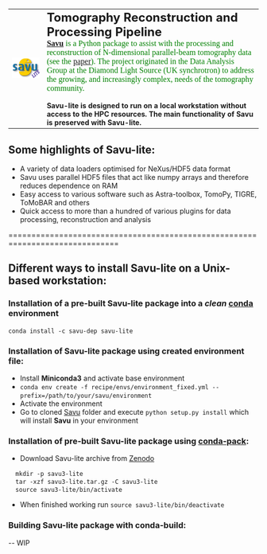 <table>
   <tr>
       <td>
       <div align="left">
         <img src="images/savu_logo.png" width="450"><br>
       </div>
       </td>
       <td>
       <font size="5"><b> Tomography Reconstruction and Processing Pipeline</b></font>
       <br><font size="3" face="verdana" color="green"><b> <a href="https://github.com/DiamondLightSource/Savu/">Savu</a></b> is a Python package to assist with the processing and reconstruction of N-dimensional parallel-beam tomography data (see the <a href="https://arxiv.org/pdf/1610.08015">paper</a>). The project originated in the Data Analysis Group at the Diamond Light Source (UK synchrotron) to address the growing, and increasingly complex, needs of the tomography community.
       </font></br>
       <br>
       <b>Savu-lite is designed to run on a local workstation without access to the HPC resources. The main functionality of Savu is preserved with Savu-lite. </b>
       </br>
       </td>
   </tr>
</table>

## Some highlights of Savu-lite:
* A variety of data loaders optimised for NeXus/HDF5 data format
* Savu uses parallel HDF5 files that act like numpy arrays and therefore reduces dependence on RAM
* Easy access to various software such as Astra-toolbox, TomoPy, TIGRE, ToMoBAR and others
* Quick access to more than a hundred of various plugins for data processing, reconstruction and analysis

==============================================================================
## Different ways to install Savu-lite on a Unix-based workstation:

### Installation of a pre-built Savu-lite package into a _clean_ [conda](https://conda.io/projects/conda/en/latest/user-guide/install/index.html) environment
```
conda install -c savu-dep savu-lite
```

### Installation of Savu-lite package using created environment file:
 - Install **Miniconda3** and activate base environment
 - `conda env create -f recipe/envs/environment_fixed.yml --prefix=/path/to/your/savu/environment`
 - Activate the environment
 - Go to cloned [Savu](https://github.com/DiamondLightSource/Savu/) folder and execute `python setup.py install` which will install **Savu** in your environment

### Installation of pre-built Savu-lite package using [conda-pack](https://conda.github.io/conda-pack/):
- Download Savu-lite archive from [Zenodo](https://zenodo.org/communities/ccpi/?page=1&size=20)
```
  mkdir -p savu3-lite
  tar -xzf savu3-lite.tar.gz -C savu3-lite
  source savu3-lite/bin/activate
```
- When finished working run `source savu3-lite/bin/deactivate`

### Building Savu-lite package with conda-build:
-- WIP
